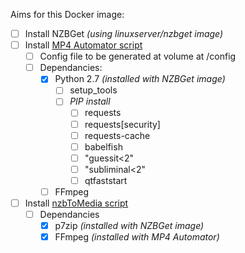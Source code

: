 Aims for this Docker image:
* [ ] Install NZBGet *(using linuxserver/nzbget image)*
* [ ] Install [MP4 Automator script](https://github.com/mdhiggins/sickbeard_mp4_automator)
  * [ ] Config file to be generated at volume at /config
  * [ ] Dependancies:
    * [x] Python 2.7 *(installed with NZBGet image)*
      * [ ] setup_tools
      * [ ] *PIP install*
        * [ ] requests
        * [ ] requests[security]
        * [ ] requests-cache
        * [ ] babelfish
        * [ ] "guessit<2"
        * [ ] "subliminal<2"
        * [ ] qtfaststart
    * [ ] FFmpeg
* [ ] Install [nzbToMedia script](https://github.com/clinton-hall/nzbToMedia)
  * [ ] Dependancies
    * [x] p7zip *(installed with NZBGet image)*
    * [x] FFmpeg *(installed with MP4 Automator)*
